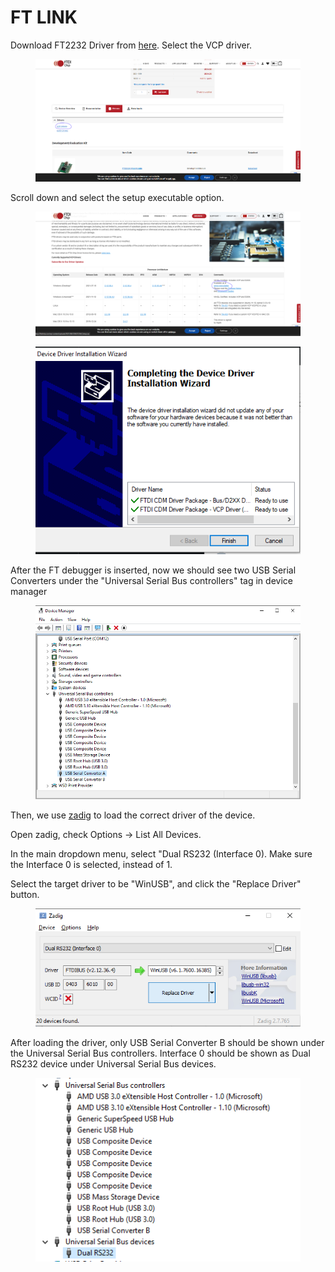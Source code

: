 # FT LINK

Download FT2232 Driver from [here](https://ftdichip.com/products/ft2232hq/). Select the VCP driver.

<figure><img src="../.gitbook/assets/Screenshot 2022-10-03 161543.png" alt=""><figcaption></figcaption></figure>



Scroll down and select the setup executable option.

<figure><img src="../.gitbook/assets/Screenshot 2022-10-03 161452.png" alt=""><figcaption></figcaption></figure>



<figure><img src="../.gitbook/assets/image (9).png" alt=""><figcaption></figcaption></figure>

After the FT debugger is inserted, now we should see two USB Serial Converters under the "Universal Serial Bus controllers" tag in device manager

<figure><img src="../.gitbook/assets/image (3).png" alt=""><figcaption></figcaption></figure>



Then, we use [zadig](https://zadig.akeo.ie/#google\_vignette) to load the correct driver of the device.

Open zadig, check Options -> List All Devices.

In the main dropdown menu, select "Dual RS232 (Interface 0). Make sure the Interface 0 is selected, instead of 1.

Select the target driver to be "WinUSB", and click the "Replace Driver" button.

<figure><img src="../.gitbook/assets/image (2).png" alt=""><figcaption></figcaption></figure>



After loading the driver, only USB Serial Converter B should be shown under the Universal Serial Bus controllers. Interface 0 should be shown as Dual RS232 device under Universal Serial Bus devices.

<figure><img src="../.gitbook/assets/image.png" alt=""><figcaption></figcaption></figure>
